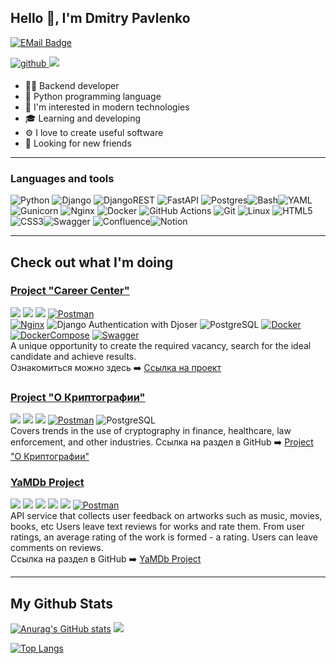 ## Hello 👋, I'm Dmitry Pavlenko

[![EMail Badge](https://img.shields.io/badge/-jobpavlenko@yandex.ru-0072b1?style=flat&logo=mail.ru&logoColor=white&link=mailto:jobpavlenko@yandex.ru)](mailto:jobpavlenko@yandex.ru)

<a href="https://github.com/DPavlen" target="_blank">
<img src=https://img.shields.io/badge/github-%2324292e.svg?&style=for-the-badge&logo=github&logoColor=white alt=github style="margin-bottom: 5px;" />
</a>
<a href="https://t.me/Thepavlen" target="_blank">
<img src=https://img.shields.io/badge/Telegram-2CA5E0?style=for-the-badge&logo=telegram&logoColor=white />
</a>

- 👨‍💻 Backend developer
- 🐊 Python programming language
- 🚀 I'm interested in modern technologies
- 🎓 Learning and developing
- ⚙️ I love to create useful software 
- 🤝 Looking for new friends 
***
### Languages and tools
![Python](https://img.shields.io/badge/python-3670A0?style=for-the-badge&logo=python&logoColor=ffdd54) ![Django](https://img.shields.io/badge/django-%23092E20.svg?style=for-the-badge&logo=django&logoColor=white) ![DjangoREST](https://img.shields.io/badge/DJANGO-REST-ff1709?style=for-the-badge&logo=django&logoColor=white&color=ff1709&labelColor=gray) ![FastAPI](https://img.shields.io/badge/fastapi-%23316192.svg?style=for-the-badge&logo=fastapil&logoColor=green) ![Postgres](https://img.shields.io/badge/postgres-%23316192.svg?style=for-the-badge&logo=postgresql&logoColor=white)![Bash](https://img.shields.io/badge/bash-%23ebeced.svg?style=for-the-badge&logo=gnubash&logoColor=151515)![YAML](https://img.shields.io/badge/yaml-%23ffffff.svg?style=for-the-badge&logo=yaml&logoColor=151515) ![Gunicorn](https://img.shields.io/badge/gunicorn-%298729.svg?style=for-the-badge&logo=gunicorn&logoColor=white) ![Nginx](https://img.shields.io/badge/nginx-%23009639.svg?style=for-the-badge&logo=nginx&logoColor=white) ![Docker](https://img.shields.io/badge/docker-%230db7ed.svg?style=for-the-badge&logo=docker&logoColor=white) ![GitHub Actions](https://img.shields.io/badge/github%20actions-%232671E5.svg?style=for-the-badge&logo=githubactions&logoColor=white) ![Git](https://img.shields.io/badge/git-%23F05033.svg?style=for-the-badge&logo=git&logoColor=white) ![Linux](https://img.shields.io/badge/Linux-FCC624?style=for-the-badge&logo=linux&logoColor=black) ![HTML5](https://img.shields.io/badge/html5-%23E34F26.svg?style=for-the-badge&logo=html5&logoColor=white)
![CSS3](https://img.shields.io/badge/css3-%231572B6.svg?style=for-the-badge&logo=css3&logoColor=white)![Swagger](https://img.shields.io/badge/-Swagger-%23Clojure?style=for-the-badge&logo=swagger&logoColor=white) ![Confluence](https://img.shields.io/badge/confluence-%23172BF4.svg?style=for-the-badge&logo=confluence&logoColor=white)![Notion](https://img.shields.io/badge/Notion-%23000000.svg?style=for-the-badge&logo=notion&logoColor=white)

---

## Check out what I'm doing

### [Project "Career Center"](https://github.com/DPavlen/Hackathon_team_8)
![](https://img.shields.io/badge/Django-4.2.1-6495ED) ![](https://img.shields.io/badge/djangorestframework-3.14.0-6495ED)  ![](https://img.shields.io/badge/authtoken-2.1.4-6495ED) [![Postman](https://img.shields.io/badge/Postman-10.18.9-6495ED?style=flat-square&logo=postman)](https://www.postman.com/) \
[![Nginx](https://img.shields.io/badge/Nginx-1.21.3-green)](https://nginx.org/ru/) ![Django Authentication with Djoser](https://img.shields.io/badge/Django_Authentication_with_Djoser-2.2.0-6495ED) ![PostgreSQL](https://img.shields.io/badge/PostgreSQL-16-blue) [![Docker](https://img.shields.io/badge/Docker-%2024.0.5-blue?style=flat-square&logo=docker)](https://www.docker.com/) [![DockerCompose](https://img.shields.io/badge/Docker_Compose-%202.21.0-blue?style=flat-square&logo=docsdotrs)](https://docs.docker.com/compose/) [![Swagger](https://img.shields.io/badge/Swagger-%201.21.7-blue?style=flat-square&logo=swagger)](https://swagger.io/) \
A unique opportunity to create the required vacancy, search for the ideal candidate and achieve results. \
Ознакомиться можно здесь ➡️ [Ссылка на проект](https://infinity-team-8.ru/)

### [Project "О Криптографии"](https://github.com/DPavlen/backend)
![](https://img.shields.io/badge/Django-4.2.1-6495ED) ![](https://img.shields.io/badge/djangorestframework-3.14.0-6495ED)  ![](https://img.shields.io/badge/authtoken-2.1.4-6495ED) [![Postman](https://img.shields.io/badge/Postman-10.18.9-6495ED?style=flat-square&logo=postman)](https://www.postman.com/) ![PostgreSQL](https://img.shields.io/badge/PostgreSQL-16-blue) \
Covers trends in the use of cryptography in finance, healthcare, law enforcement, and other industries.
Ссылка на раздел в GitHub ➡️ [Project "О Криптографии"](https://github.com/DPavlen/backend)

### [YaMDb Project](https://github.com/DPavlen/api_yamdb_10)
![](https://img.shields.io/badge/Django-3.2-6495ED) ![](https://img.shields.io/badge/DRF-3.12.4-6495ED) ![](https://img.shields.io/badge/SimpleJWT-4.7.2-6495ED) ![](https://img.shields.io/badge/django--import--export-3.2-6495ED) ![](https://img.shields.io/badge/pytest-6.2.4-6495ED) [![Postman](https://img.shields.io/badge/Postman-10.18.9-6495ED?style=flat-square&logo=postman)](https://www.postman.com/) \
API service that collects user feedback on artworks such as music, movies, books, etc Users leave text reviews for works and rate them. From user ratings, an average rating of the work is formed - a rating. Users can leave comments on reviews.\
Ссылка на раздел в GitHub ➡️ [YaMDb Project](https://github.com/DPavlen/api_yamdb_10)

***

## My Github Stats
[![Anurag's GitHub stats](https://github-readme-stats.vercel.app/api?username=DPavlen)](https://github.com/anuraghazra/github-readme-stats)
![](https://komarev.com/ghpvc/?username=DPavlen&style=for-the-badge&label=MY_PROFILE_VIEWS)

[![Top Langs](https://github-readme-stats.vercel.app/api/top-langs/?username=DPavlen&layout=donut&custom_title=My+Most+Used+Languages)](https://github.com/DPavlen/github-readme-stats)

